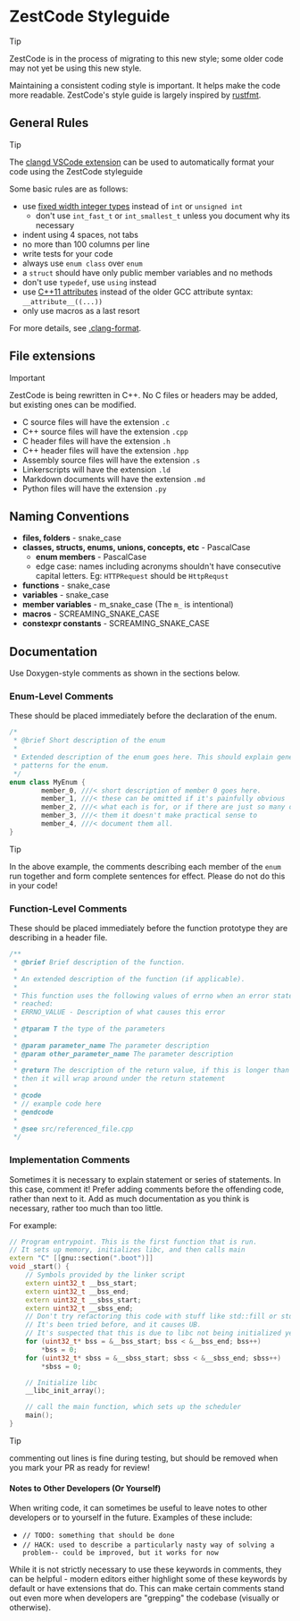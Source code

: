 # ZestCode Styleguide

> [!TIP]
> ZestCode is in the process of migrating to this new style; some older code may not yet be using this new style.

Maintaining a consistent coding style is important. It helps make the code more readable. ZestCode's style guide is largely inspired by [rustfmt](https://doc.rust-lang.org/stable/style-guide/).

## General Rules

> [!TIP]
> The [clangd VSCode extension](https://marketplace.visualstudio.com/items?itemName=llvm-vs-code-extensions.vscode-clangd) can be used to automatically format your code using the ZestCode styleguide

Some basic rules are as follows:

- use [fixed width integer types](https://en.cppreference.com/w/cpp/types/integer) instead of `int` or `unsigned int`
  - don't use `int_fast_t` or `int_smallest_t` unless you document why its necessary
- indent using 4 spaces, not tabs
- no more than 100 columns per line
- write tests for your code
- always use `enum class` over `enum`
- a `struct` should have only public member variables and no methods
- don't use `typedef`, use `using` instead
- use [C++11 attributes](https://en.cppreference.com/w/cpp/language/attributes) instead of the older GCC attribute syntax: `__attribute__((...))`
- only use macros as a last resort

For more details, see [.clang-format](../.clang-format).

## File extensions

> [!IMPORTANT]
> ZestCode is being rewritten in C++. No C files or headers may be added, but existing ones can be modified.

- C source files will have the extension `.c`
- C++ source files will have the extension `.cpp`
- C header files will have the extension `.h`
- C++ header files will have the extension `.hpp`
- Assembly source files will have the extension `.s`
- Linkerscripts will have the extension `.ld`
- Markdown documents will have the extension `.md`
- Python files will have the extension `.py`

## Naming Conventions

- **files, folders** - snake_case
- **classes, structs, enums, unions, concepts, etc** - PascalCase
  - **enum members** - PascalCase
  - edge case: names including acronyms shouldn't have consecutive capital letters. Eg: `HTTPRequest` should be `HttpRequst`
- **functions** - snake_case
- **variables** - snake_case
- **member variables** - m_snake_case (The `m_` is intentional)
- **macros** - SCREAMING_SNAKE_CASE
- **constexpr constants** - SCREAMING_SNAKE_CASE

## Documentation

Use Doxygen-style comments as shown in the sections below.

### Enum-Level Comments

These should be placed immediately before the declaration of the enum.

```c++
/*
 * @brief Short description of the enum
 *
 * Extended description of the enum goes here. This should explain general usage
 * patterns for the enum.
 */
enum class MyEnum {
        member_0, ///< short description of member 0 goes here.
        member_1, ///< these can be omitted if it's painfully obvious
        member_2, ///< what each is for, or if there are just so many of
        member_3, ///< them it doesn't make practical sense to
        member_4, ///< document them all.
}
```

> [!TIP]
> In the above example, the comments describing each member of the `enum` run together and form complete sentences for effect.
> Please do not do this in your code!

### Function-Level Comments

These should be placed immediately before the function prototype they are describing in a header file.

```c++
/**
 * @brief Brief description of the function.
 *
 * An extended description of the function (if applicable).
 *
 * This function uses the following values of errno when an error state is
 * reached:
 * ERRNO_VALUE - Description of what causes this error
 *
 * @tparam T the type of the parameters
 *
 * @param parameter_name The parameter description
 * @param other_parameter_name The parameter description
 *
 * @return The description of the return value, if this is longer than one line
 * then it will wrap around under the return statement
 *
 * @code
 * // example code here
 * @endcode
 *
 * @see src/referenced_file.cpp
 */
```

### Implementation Comments

Sometimes it is necessary to explain statement or series of statements.
In this case, comment it! Prefer adding comments before the offending code,
rather than next to it.
Add as much documentation as you think is necessary, rather too much than too little.

For example:

```c++
// Program entrypoint. This is the first function that is run.
// It sets up memory, initializes libc, and then calls main
extern "C" [[gnu::section(".boot")]]
void _start() {
    // Symbols provided by the linker script
    extern uint32_t __bss_start;
    extern uint32_t __bss_end;
    extern uint32_t __sbss_start;
    extern uint32_t __sbss_end;
    // Don't try refactoring this code with stuff like std::fill or std::span.
    // It's been tried before, and it causes UB.
    // It's suspected that this is due to libc not being initialized yet.
    for (uint32_t* bss = &__bss_start; bss < &__bss_end; bss++)
        *bss = 0;
    for (uint32_t* sbss = &__sbss_start; sbss < &__sbss_end; sbss++)
        *sbss = 0;

    // Initialize libc
    __libc_init_array();

    // call the main function, which sets up the scheduler
    main();
}
```

> [!TIP]
> commenting out lines is fine during testing, but should be removed when you mark your PR as ready for review!

#### Notes to Other Developers (Or Yourself)

When writing code, it can sometimes be useful to leave notes to other developers or to yourself in the future. Examples of these include:

- `// TODO: something that should be done`
- `// HACK: used to describe a particularly nasty way of solving a problem-- could be improved, but it works for now`

While it is not strictly necessary to use these keywords in comments, they can be helpful - modern editors either highlight some of these keywords by default or have extensions that do.
This can make certain comments stand out even more when developers are "grepping" the codebase (visually or otherwise).
